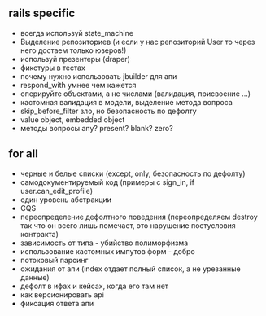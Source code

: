 ## rails specific

* всегда используй state_machine
* Выделение репозиториев (и если у нас репозиторий User то через него
  достаем только юзеров!)
* используй презентеры (draper)
* фикстуры в тестах
* почему нужно использовать jbuilder для апи
* respond_with умнее чем кажется
* оперируйте объектами, а не числами (валидация, присвоение ...)
* кастомная валидация в модели, выделение метода вопроса
* skip_before_filter зло, но безопасность по дефолту
* value object, embedded object
* методы вопросы any? present? blank? zero?

## for all

* черные и белые списки (except, only, безопасность по дефолту)
* самодокументируемый код (примеры с sign_in, if user.can_edit_profile)
* один уровень абстракции
* CQS
* переопределение дефолтного поведения (переопределяем destroy так что
  он всего лишь помечает, это нарушение постусловия контракта)
* зависимость от типа - убийство полиморфизма
* использование кастомных импутов форм - добро
* потоковый парсинг
* ожидания от апи (index отдает полный список, а не урезанные данные)
* дефолт в ифах и кейсах, когда его там нет
* как версионировать api
* фиксация ответа апи
